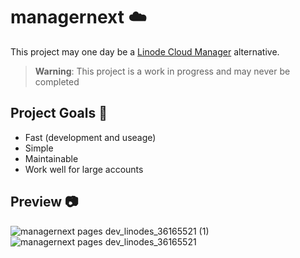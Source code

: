 # managernext ☁️

This project may one day be a [Linode Cloud Manager](https://github.com/linode/manager/) alternative.

> **Warning**: This project is a work in progress and may never be completed

## Project Goals 🥅
- Fast (development and useage)
- Simple
- Maintainable
- Work well for large accounts

## Preview 📷

![managernext pages dev_linodes_36165521 (1)](https://user-images.githubusercontent.com/6440455/209909977-b86ee434-dbe2-4d2b-afee-4c0f73ac2607.png)
![managernext pages dev_linodes_36165521](https://user-images.githubusercontent.com/6440455/209910368-61caa124-34df-4786-bedd-d275e83715d7.png)
